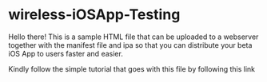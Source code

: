 # wireless-iOSApp-Testing
Hello there! This is a sample HTML file that can be uploaded to a webserver together with the manifest file and ipa so that you can distribute your beta iOS App to users faster and easier. 

Kindly follow the simple tutorial that goes with this file by following this link 
